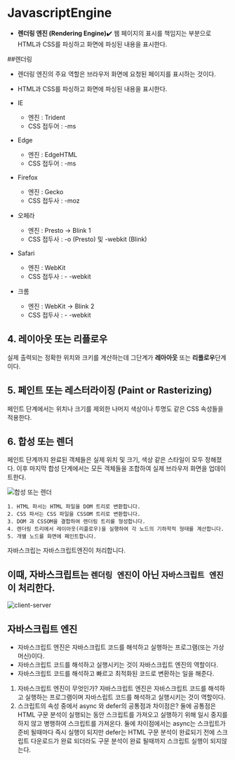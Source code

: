 # JavascriptEngine

- **렌더링 엔진 (Rendering Engine)**:heavy_check_mark:
  웹 페이지의 표시를 책임지는 부분으로 HTML과 CSS를 파싱하고 화면에 파싱된 내용을 표시한다.

##렌더링

- 렌더링 엔진의 주요 역할은 브라우저 화면에 요청된 페이지를 표시하는 것이다.
- HTML과 CSS를 파싱하고 화면에 파싱된 내용을 표시한다.

- IE
  - 엔진 : Trident
  - CSS 접두어 : -ms
- Edge
  - 엔진 : EdgeHTML
  - CSS 접두어 : -ms
- Firefox
  - 엔진 : Gecko
  - CSS 접두사 : -moz
- 오페라
  - 엔진 : Presto → Blink 1
  - CSS 접두사 : -o (Presto) 및 -webkit (Blink)
- Safari
  - 엔진 : WebKit
  - CSS 접두사 : - -webkit
- 크롬
  - 엔진 : WebKit → Blink 2
  - CSS 접두사 : - -webkit

## 4. 레이아웃 또는 리플로우

실제 출력되는 정확한 위치와 크키를 계산하는데 그단계가 **레아아웃** 또는 **리플로우**단계이다.

## 5. 페인트 또는 레스터라이징 (Paint or Rasterizing)

페인트 단계에서는 위치나 크기를 제외한 나머지 색상이나 투명도 같은 CSS 속성들을 적용한다.

## 6. 합성 또는 렌더

페인트 단계까지 완료된 객체들은 실제 위치 및 크기, 색상 같은 스타일이 모두 정해졌다.
이후 마지막 합성 단계에서는 모든 객체들을 조합하여 실제 브라우저 화면을 업데이트한다.

![합성 또는 렌더](https://t1.daumcdn.net/cfile/tistory/2770A44D592EAC771F)

```
1. HTML 파서는 HTML 파일을 DOM 트리로 변환합니다.
2. CSS 파서는 CSS 파일을 CSSOM 트리로 변환합니다.
3. DOM 과 CSSOM을 결합하여 렌더링 트리를 형성합니다.
4. 렌더링 트리에서 레이아웃(리플로우)을 실행하여 각 노드의 기하학적 형태를 계산합니다.
5. 개별 노드를 화면에 페인트합니다.
```

자바스크립는 자바스크립트엔진이 처리합니다.

## 이때, 자바스크립트는 `렌더링 엔진`이 아닌 `자바스크립트 엔진`이 처리한다.

![client-server](https://poiemaweb.com/img/client-server.png)

## 자바스크립트 엔진

- 자바스크립트 엔진은 자바스크립트 코드를 해석하고 실행하는 프로그램(또는 가상머신)이다.
- 자바스크립트 코드를 해석하고 실행시키는 것이 자바스크립트 엔진의 역할이다.
- 자바스크립트 코드를 해석하고 빠르고 최적화된 코드로 변환하는 일을 해준다.

1. 자바스크립트 엔진이 무엇인가?
   자바스크립트 엔진은 자바스크립트 코드를 해석하고 실행하는 프로그램이며 자바스립트 코드를 해석하고 실행시키는 것이 역할이다.
1. 스크립트의 속성 중에서 async 와 defer의 공통점과 차이점은?
   둘에 공통점은 HTML 구문 분석이 실행되는 동안 스크립트를 가져오고 실행하기 위해 일시 중지를 하지 않고 병행하여 스크립트를 가져온다.
   둘에 차이점에서는 async는 스크립트가 준비 될때마다 즉시 실행이 되지만 defer는 HTML 구문 분석이 완료되기 전에 스크립트 다운로드가 완료 되더라도 구문 분석이 완료 될때까지 스크립트 실행이 되지않는다.
